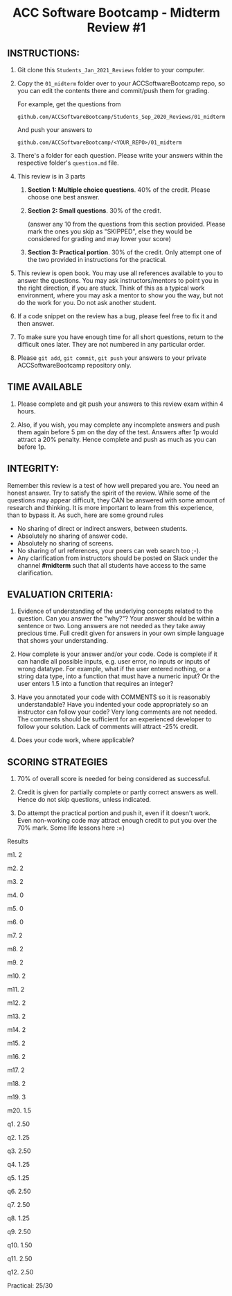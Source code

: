 <center>

# ACC Software Bootcamp - Midterm Review #1

</center>

## INSTRUCTIONS:

1.  Git clone this `Students_Jan_2021_Reviews` folder to your computer.

2.  Copy the `01_midterm` folder over to your ACCSoftwareBootcamp repo, so you can edit the contents there and commit/push them for grading.

    For example, get the questions from

    `github.com/ACCSoftwareBootcamp/Students_Sep_2020_Reviews/01_midterm`

    And push your answers to

    `github.com/ACCSoftwareBootcamp/<YOUR_REPO>/01_midterm`

3.  There's a folder for each question. Please write your answers within the respective folder's `question.md` file.

4.  This review is in 3 parts

    1. **Section 1: Multiple choice questions**. 40% of the credit. Please choose one best answer.

    2. **Section 2: Small questions**. 30% of the credit.

       (answer any 10 from the questions from this section provided. Please mark the ones you skip as "SKIPPED", else they would be considered for grading and may lower your score)

    3. **Section 3: Practical portion**. 30% of the credit. Only attempt one of the two provided in instructions for the practical.

5.  This review is open book. You may use all references available to you to answer the questions. You may ask instructors/mentors to point you in the right direction, if you are stuck. Think of this as a typical work environment, where you may ask a mentor to show you the way, but not do the work for you. Do not ask another student.

6.  If a code snippet on the review has a bug, please feel free to fix it and then answer.

7.  To make sure you have enough time for all short questions, return to the difficult ones later. They are not numbered in any particular order.

8.  Please `git add`, `git commit`, `git push` your answers to your private ACCSoftwareBootcamp repository only.

## TIME AVAILABLE

1. Please complete and git push your answers to this review exam within 4 hours.

2. Also, if you wish, you may complete any incomplete answers and push them again before 5 pm on the day of the test. Answers after 1p would attract a 20% penalty. Hence complete and push as much as you can before 1p.

## INTEGRITY:

Remember this review is a test of how well prepared you are. You need an honest answer. Try to satisfy the spirit of the review. While some of the questions may appear difficult, they CAN be answered with some amount of research and thinking. It is more important to learn from this experience, than to bypass it. As such, here are some ground rules

- No sharing of direct or indirect answers, between students.
- Absolutely no sharing of answer code.
- Absolutely no sharing of screens.
- No sharing of url references, your peers can web search too ;-).
- Any clarification from instructors should be posted on Slack under the channel **#midterm** such that all students have access to the same clarification.

## EVALUATION CRITERIA:

1. Evidence of understanding of the underlying concepts related to the question. Can you answer the "why?"? Your answer should be within a sentence or two. Long answers are not needed as they take away precious time. Full credit given for answers in your own simple language that shows your understanding.

2. How complete is your answer and/or your code. Code is complete if it can handle all possible inputs, e.g. user error, no inputs or inputs of wrong datatype. For example, what if the user entered nothing, or a string data type, into a function that must have a numeric input? Or the user enters 1.5 into a function that requires an integer?

3. Have you annotated your code with COMMENTS so it is reasonably understandable? Have you indented your code appropriately so an instructor can follow your code? Very long comments are not needed. The comments should be sufficient for an experienced developer to follow your solution. Lack of comments will attract -25% credit.

4. Does your code work, where applicable?

## SCORING STRATEGIES

1. 70% of overall score is needed for being considered as successful.

2. Credit is given for partially complete or partly correct answers as well. Hence do not skip questions, unless indicated.

3. Do attempt the practical portion and push it, even if it doesn't work. Even non-working code may attract enough credit to put you over the 70% mark. Some life lessons here :=)

Results

m1. 2

m2. 2

m3. 2

m4. 0

m5. 0

m6. 0

m7. 2

m8. 2

m9. 2

m10. 2

m11. 2

m12. 2

m13. 2

m14. 2

m15. 2

m16. 2

m17. 2

m18. 2

m19. 3

m20. 1.5

q1. 2.50

q2. 1.25

q3. 2.50

q4. 1.25

q5. 1.25

q6. 2.50

q7. 2.50

q8. 1.25

q9. 2.50

q10. 1.50

q11. 2.50

q12. 2.50

Practical: 25/30
